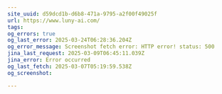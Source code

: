 ```yaml
---
site_uuid: d59dcd1b-d6b8-471a-9795-a2f00f49025f
url: https://www.luny-ai.com/
tags: 
og_errors: true
og_last_error: 2025-03-24T06:28:36.204Z
og_error_message: Screenshot fetch error: HTTP error! status: 500
jina_last_request: 2025-03-09T06:45:11.039Z
jina_error: Error occurred
og_last_fetch: 2025-03-07T05:19:59.538Z
og_screenshot: 

---
```


